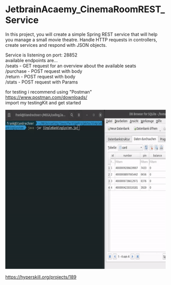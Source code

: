 ﻿# JetbrainAcaemy_CinemaRoomREST_Service

In this project, you will create a simple Spring REST service that will help you manage a small movie theatre. Handle HTTP requests in controllers, create services and respond with JSON objects.
  
Service is listening on port: 28852  
available endpoints are...  
/seats - GET request for an overview about the available seats  
/purchase - POST request with body  
/return - POST request with body  
/stats - POST request with Params  
  
for testing i recommend using "Postman"  
https://www.postman.com/downloads/  
import my testingKit and get started  

<img src="https://github.com/FOswald86/JetbrainAcademy_SimpleBankingSystem/blob/main/SimpleBankingSystem.gif" width="800" height="500" />  

https://hyperskill.org/projects/189    
